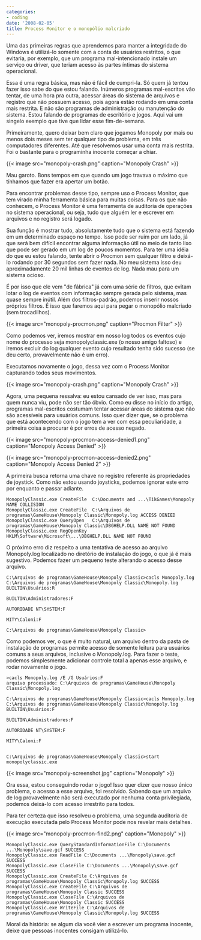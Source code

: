 ```yaml
---
categories:
- coding
date: '2008-02-05'
title: Process Monitor e o monopólio malcriado
---
```


Uma das primeiras regras que aprendemos para manter a integridade do Windows é utilizá-lo somente com a conta de usuários restritos, o que evitaria, por exemplo, que um programa mal-intencionado instale um serviço ou driver, que teriam acesso às partes íntimas do sistema operacional.

Essa é uma regra básica, mas não é fácil de cumpri-la. Só quem já tentou fazer isso sabe do que estou falando. Inúmeros programas mal-escritos vão tentar, de uma hora pra outra, acessar áreas do sistema de arquivos e registro que não possuem acesso, pois agora estão rodando em uma conta mais restrita. E não são programas de administração ou manutenção do sistema. Estou falando de programas de escritório e jogos. Aqui vai um singelo exemplo que tive que lidar esse fim-de-semana.

Primeiramente, quero deixar bem claro que jogamos Monopoly por mais ou menos dois meses sem ter qualquer tipo de problema, em três computadores diferentes. Até que resolvemos usar uma conta mais restrita. Foi o bastante para o programinha inocente começar a chiar.

{{< image src="monopoly-crash.png" caption="Monopoly Crash" >}}

Mau garoto. Bons tempos em que quando um jogo travava o máximo que tínhamos que fazer era apertar um botão.

Para encontrar problemas desse tipo, sempre uso o Process Monitor, que tem virado minha ferramenta básica para muitas coisas. Para os que não conhecem, o Process Monitor é uma ferramenta de auditoria de operações no sistema operacional, ou seja, tudo que alguém ler e escrever em arquivos e no registro será logado.

Sua função é mostrar tudo, absolutamente tudo que o sistema está fazendo em um determinado espaço no tempo. Isso pode ser ruim por um lado, já que será bem difícil encontrar alguma informação útil no meio de tanto lixo que pode ser gerado em um log de poucos momentos. Para ter uma idéia do que eu estou falando, tente abrir o Procmon sem qualquer filtro e deixá-lo rodando por 30 segundos sem fazer nada. No meu sistema isso deu aproximadamente 20 mil linhas de eventos de log. Nada mau para um sistema ocioso.

É por isso que ele vem "de fábrica" já com uma série de filtros, que evitam lotar o log de eventos com informação sempre gerada pelo sistema, mas quase sempre inútil. Além dos filtros-padrão, podemos inserir nossos próprios filtros. É isso que faremos aqui para pegar o monopólio malcriado (sem trocadilhos).

{{< image src="monopoly-procmon.png" caption="Procmon Filter" >}}

Como podemos ver, iremos mostrar em nosso log todos os eventos cujo nome do processo seja monopolyclassic.exe (o nosso amigo faltoso) e iremos excluir do log qualquer evento cujo resultado tenha sido sucesso (se deu certo, provavelmente não é um erro).

Executamos novamente o jogo, dessa vez com o Process Monitor capturando todos seus movimentos.

{{< image src="monopoly-crash.png" caption="Monopoly Crash" >}}

Agora, uma pequena ressalva: eu estou cansado de ver isso, mas para quem nunca viu, pode não ser tão óbvio. Como eu disse no início do artigo, programas mal-escritos costumam tentar acessar áreas do sistema que não são acessíveis para usuários comuns. Isso quer dizer que, se o problema que está acontecendo com o jogo tem a ver com essa peculiaridade, a primeira coisa a procurar é por erros de acesso negado.

{{< image src="monopoly-procmon-access-denied1.png" caption="Monopoly Access Denied" >}}

{{< image src="monopoly-procmon-access-denied2.png" caption="Monopoly Access Denied 2" >}}

A primeira busca retorna uma chave no registro referente às propriedades de joystick. Como não estou usando joysticks, podemos ignorar este erro por enquanto e passar adiante.

    MonopolyClassic.exe CreateFile	C:\Documents and ...\TikGames\Monopoly NAME COLLISION
    MonopolyClassic.exe CreateFile	C:\Arquivos de programas\GameHouse\Monopoly Classic\Monopoly.log ACCESS DENIED
    MonopolyClassic.exe QueryOpen	C:\Arquivos de programas\GameHouse\Monopoly Classic\DBGHELP.DLL NAME NOT FOUND
    MonopolyClassic.exe RegOpenKey	HKLM\Software\Microsoft\...\DBGHELP.DLL NAME NOT FOUND

O próximo erro diz respeito a uma tentativa de acesso ao arquivo Monopoly.log localizado no diretório de instalação do jogo, o que já é mais sugestivo. Podemos fazer um pequeno teste alterando o acesso desse arquivo.

    C:\Arquivos de programas\GameHouse\Monopoly Classic>cacls Monopoly.log
    C:\Arquivos de programas\GameHouse\Monopoly Classic\Monopoly.log BUILTIN\Usuários:R
                                                                     BUILTIN\Administradores:F
                                                                     AUTORIDADE NT\SYSTEM:F
                                                                     MITY\Caloni:F
    
    C:\Arquivos de programas\GameHouse\Monopoly Classic>

Como podemos ver, o que é muito natural, um arquivo dentro da pasta de instalação de programas permite acesso de somente leitura para usuários comuns a seus arquivos, inclusive o Monopoly.log. Para fazer o teste, podemos simplesmente adicionar controle total a apenas esse arquivo, e rodar novamente o jogo.

    >cacls Monopoly.log /E /G Usuários:F
    arquivo processado: C:\Arquivos de programas\GameHouse\Monopoly Classic\Monopoly.log
    
    C:\Arquivos de programas\GameHouse\Monopoly Classic>cacls Monopoly.log
    C:\Arquivos de programas\GameHouse\Monopoly Classic\Monopoly.log BUILTIN\Usuários:F
                                                                     BUILTIN\Administradores:F
                                                                     AUTORIDADE NT\SYSTEM:F
                                                                     MITY\Caloni:F

    
    C:\Arquivos de programas\GameHouse\Monopoly Classic>start monopolyclassic.exe

{{< image src="monopoly-screenshot.jpg" caption="Monopoly" >}}

Ora essa, estou conseguindo rodar o jogo! Isso quer dizer que nosso único problema, o acesso a esse arquivo, foi resolvido. Sabendo que um arquivo de log provavelmente não será executado por nenhuma conta privilegiada, podemos deixá-lo com acesso irrestrito para todos.

Para ter certeza que isso resolveu o problema, uma segunda auditoria de execução executada pelo Process Monitor pode nos revelar mais detalhes.

{{< image src="monopoly-procmon-find2.png" caption="Monopoly" >}}

    MonopolyClassic.exe QueryStandardInformationFile C:\Documents ...\Monopoly\save.gcf SUCCESS
    MonopolyClassic.exe ReadFile C:\Documents ...\Monopoly\save.gcf SUCCESS
    MonopolyClassic.exe CloseFile C:\Documents ...\Monopoly\save.gcf SUCCESS
    MonopolyClassic.exe CreateFile C:\Arquivos de programas\GameHouse\Monopoly Classic\Monopoly.log SUCCESS
    MonopolyClassic.exe CreateFile C:\Arquivos de programas\GameHouse\Monopoly Classic SUCCESS
    MonopolyClassic.exe CloseFile C:\Arquivos de programas\GameHouse\Monopoly Classic SUCCESS
    MonopolyClassic.exe WriteFile C:\Arquivos de programas\GameHouse\Monopoly Classic\Monopoly.log SUCCESS

Moral da história: se algum dia você vier a escrever um programa inocente, deixe que pessoas inocentes consigam utilizá-lo.